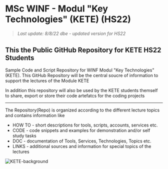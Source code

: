 MSc WINF - Modul "Key Technologies" (KETE) (HS22)
=================================================   
> ###### Last update: 8/8/22 dbe - updated version for HS22  

## This the Public GitHub Repository for KETE HS22 Students 

Sample Code and Script Repository for WINF Modul "Key Technologies" (KETE). This GitHub Repository will be the central soucre of information to support the lectures
of the Module KETE

In addition this repository will also be used by the KETE students themself to share, export or store their code artefatcs for the coding projects

---

The Repository(Repo) is organized according to the different lecture topics and contains information like
* HOW TO - short descriptions for tools, scripts, accounts, services etc.
* CODE - code snippets and examples for demonstration and/or self study tasks
* DOC - documentation of Tools, Services, Technologies, Topics etc.
* LINKS - additional sources and information for special topics of the lectures

![KETE-background](https://user-images.githubusercontent.com/52699611/178996592-63d595e3-4d7f-4988-b7a0-08dc3f5b5939.jpeg)





